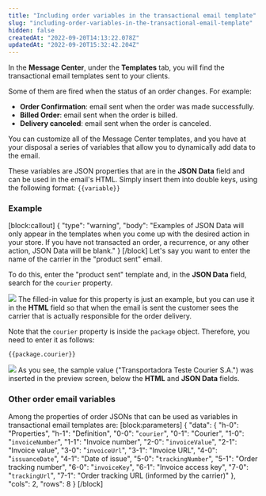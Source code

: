 ```yaml
---
title: "Including order variables in the transactional email template"
slug: "including-order-variables-in-the-transactional-email-template"
hidden: false
createdAt: "2022-09-20T14:13:22.078Z"
updatedAt: "2022-09-20T15:32:42.204Z"
---
```


In the **Message Center**, under the **Templates** tab, you will find the transactional email templates sent to your clients.

Some of them are fired when the status of an order changes. For example:

- **Order Confirmation**: email sent when the order was made successfully.
- **Billed Order**: email sent when the order is billed.
- **Delivery canceled**: email sent when the order is canceled.

You can customize all of the Message Center templates, and you have at your disposal a series of variables that allow you to dynamically add data to the email.

These variables are JSON properties that are in the **JSON Data** field and can be used in the email's HTML. Simply insert them into double keys, using the following format: `{{variable}}`

### Example

[block:callout]
{
  "type": "warning",
  "body": "Examples of JSON Data will only appear in the templates when you come up with the desired action in your store. If you have not transacted an order, a recurrence, or any other action, JSON Data will be blank."
}
[/block]
Let's say you want to enter the name of the carrier in the "product sent" email.

To do this, enter the "product sent" template and, in the **JSON Data** field, search for the `courier` property.

![](https://cdn.jsdelivr.net/gh/vtexdocs/dev-portal-content@readme-docs/docs/guides/Message%20Center/templates/670a3f7-Group_32_30.png)
The filled-in value for this property is just an example, but you can use it in the **HTML** field so that when the email is sent the customer sees the carrier that is actually responsible for the order delivery.

Note that the `courier` property is inside the `package` object. Therefore, you need to enter it as follows:

`{{package.courier}}`

![](https://cdn.jsdelivr.net/gh/vtexdocs/dev-portal-content@readme-docs/docs/guides/Message%20Center/templates/903dd9e-Group_4_37.png)
As you see, the sample value ("Transportadora Teste Courier S.A.") was inserted in the preview screen, below the **HTML** and **JSON Data** fields.

### Other order email variables

Among the properties of order JSONs that can be used as variables in transactional email templates are:
[block:parameters]
{
  "data": {
    "h-0": "Properties",
    "h-1": "Definition",
    "0-0": "`courier`",
    "0-1": "Courier",
    "1-0": "`invoiceNumber`",
    "1-1": "Invoice number",
    "2-0": "`invoiceValue`",
    "2-1": "Invoice value",
    "3-0": "`invoiceUrl`",
    "3-1": "Invoice URL",
    "4-0": "`issuanceDate`",
    "4-1": "Date of issue",
    "5-0": "`trackingNumber`",
    "5-1": "Order tracking number",
    "6-0": "`invoiceKey`",
    "6-1": "Invoice access key",
    "7-0": "`trackingUrl`",
    "7-1": "Order tracking URL (informed by the carrier)"
  },
  "cols": 2,
  "rows": 8
}
[/block]
